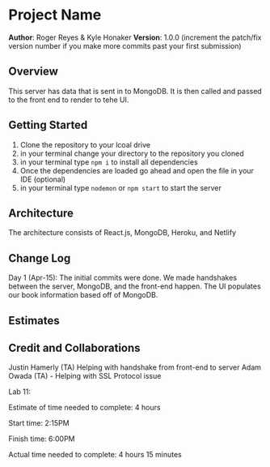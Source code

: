 # Project Name

**Author**: Roger Reyes & Kyle Honaker
**Version**: 1.0.0 (increment the patch/fix version number if you make more commits past your first submission)

## Overview

This server has data that is sent in to MongoDB. It is then called and passed to the front end to render to tehe UI.

## Getting Started

1. Clone the repository to your lcoal drive
2. in your terminal change your directory to the repository you cloned
3. in your terminal type `npm i` to install all dependencies
4. Once the dependencies are loaded go ahead and open the file in your IDE (optional)
5. in your terminal type `nodemon` or `npm start` to start the server

## Architecture

The architecture consists of React.js, MongoDB, Heroku, and Netlify

## Change Log

Day 1 (Apr-15): The initial commits were done. We made handshakes between the server, MongoDB, and the front-end happen. The UI populates our book information based off of MongoDB.

## Estimates
<!-- See below -->

## Credit and Collaborations
Justin Hamerly (TA) Helping with handshake from front-end to server
Adam Owada (TA) - Helping with SSL Protocol issue

Lab 11:

Estimate of time needed to complete: 4 hours

Start time: 2:15PM

Finish time: 6:00PM

Actual time needed to complete: 4 hours 15 minutes
